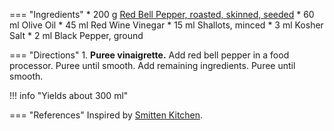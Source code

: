 === "Ingredients"
    * 200 g [Red Bell Pepper, roasted, skinned, seeded](../../sides/roasted-bell-peppers.md)
    * 60 ml Olive Oil
    * 45 ml Red Wine Vinegar
    * 15 ml Shallots, minced
    * 3 ml Kosher Salt
    * 2 ml Black Pepper, ground

=== "Directions"
    1. **Puree vinaigrette.** Add red bell pepper in a food processor. Puree until smooth. Add remaining ingredients. Puree until smooth.

!!! info "Yields about 300 ml"

=== "References"
    Inspired by [Smitten Kitchen](https://smittenkitchen.com/2009/08/summer-pea-and-roasted-red-pepper-pasta-salad/).
